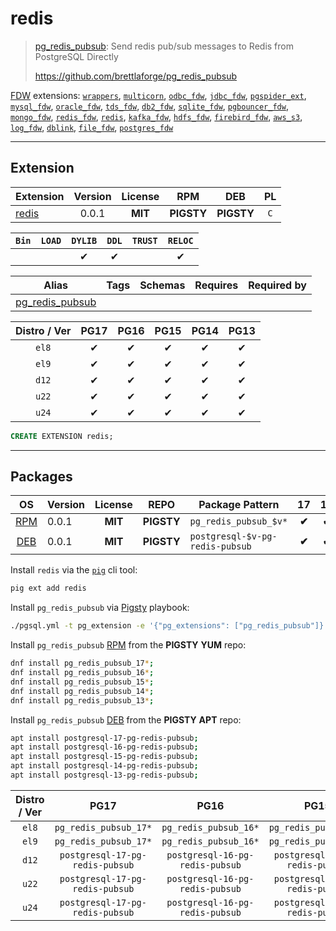 # redis


> [pg_redis_pubsub](https://github.com/brettlaforge/pg_redis_pubsub): Send redis pub/sub messages to Redis from PostgreSQL Directly
>
> https://github.com/brettlaforge/pg_redis_pubsub





[FDW](/fdw) extensions: [`wrappers`](/wrappers), [`multicorn`](/multicorn), [`odbc_fdw`](/odbc_fdw), [`jdbc_fdw`](/jdbc_fdw), [`pgspider_ext`](/pgspider_ext), [`mysql_fdw`](/mysql_fdw), [`oracle_fdw`](/oracle_fdw), [`tds_fdw`](/tds_fdw), [`db2_fdw`](/db2_fdw), [`sqlite_fdw`](/sqlite_fdw), [`pgbouncer_fdw`](/pgbouncer_fdw), [`mongo_fdw`](/mongo_fdw), [`redis_fdw`](/redis_fdw), [`redis`](/redis), [`kafka_fdw`](/kafka_fdw), [`hdfs_fdw`](/hdfs_fdw), [`firebird_fdw`](/firebird_fdw), [`aws_s3`](/aws_s3), [`log_fdw`](/log_fdw), [`dblink`](/dblink), [`file_fdw`](/file_fdw), [`postgres_fdw`](/postgres_fdw)


-------
## Extension


| Extension | Version | License | RPM | DEB | PL |
|-----------|:-------:|:-------:|:---:|:---:|:--:|
| [redis](https://github.com/brettlaforge/pg_redis_pubsub) | 0.0.1 | **<span class="tcblue">MIT</span>** | **<span class="tcwarn">PIGSTY</span>** | **<span class="tcwarn">PIGSTY</span>** | `C` |



| `Bin` | `LOAD` | `DYLIB` | `DDL` | `TRUST` | `RELOC` |
|:-----:|:------:|:-------:|:-----:|:-------:|:-------:|
|  |  | <span class="tcblue">✔</span> | <span class="tcblue">✔</span> |  | <span class="tcblue">✔</span> |



| Alias | Tags | Schemas | Requires | Required by |
|-------|------|---------|----------|-------------|
| [pg_redis_pubsub](/redis) |  |  |  |  |



| Distro / Ver | PG17 | PG16 | PG15 | PG14 | PG13 |
|:------------:|:----:|:----:|:----:|:----:|:----:|
| `el8` | <span class="tcblue">✔</span> | <span class="tcblue">✔</span> | <span class="tcblue">✔</span> | <span class="tcblue">✔</span> | <span class="tcblue">✔</span> |
| `el9` | <span class="tcblue">✔</span> | <span class="tcblue">✔</span> | <span class="tcblue">✔</span> | <span class="tcblue">✔</span> | <span class="tcblue">✔</span> |
| `d12` | <span class="tcblue">✔</span> | <span class="tcblue">✔</span> | <span class="tcblue">✔</span> | <span class="tcblue">✔</span> | <span class="tcblue">✔</span> |
| `u22` | <span class="tcblue">✔</span> | <span class="tcblue">✔</span> | <span class="tcblue">✔</span> | <span class="tcblue">✔</span> | <span class="tcblue">✔</span> |
| `u24` | <span class="tcblue">✔</span> | <span class="tcblue">✔</span> | <span class="tcblue">✔</span> | <span class="tcblue">✔</span> | <span class="tcblue">✔</span> |





```sql
CREATE EXTENSION redis;
```

-----------


## Packages


| OS | Version | License | REPO | Package Pattern | 17 | 16 | 15 | 14 | 13 | Dependency |
|:--:|---------|:-------:|:----:|-----------------|:--:|:--:|:--:|:--:|:--:|------------|
| [RPM](/rpm) | 0.0.1 | **<span class="tcblue">MIT</span>** | **<span class="tcwarn">PIGSTY</span>** | `pg_redis_pubsub_$v*` | **<span class="tcwarn">✔</span>** | **<span class="tcwarn">✔</span>** | **<span class="tcwarn">✔</span>** | **<span class="tcwarn">✔</span>** | **<span class="tcwarn">✔</span>** |  |
| [DEB](/deb) | 0.0.1 | **<span class="tcblue">MIT</span>** | **<span class="tcwarn">PIGSTY</span>** | `postgresql-$v-pg-redis-pubsub` | **<span class="tcwarn">✔</span>** | **<span class="tcwarn">✔</span>** | **<span class="tcwarn">✔</span>** | **<span class="tcwarn">✔</span>** | **<span class="tcwarn">✔</span>** |  |



Install `redis` via the [`pig`](https://github.com/pgsty/pig) cli tool:

```bash
pig ext add redis
```


Install `pg_redis_pubsub` via [Pigsty](https://pigsty.io/docs/pgext/usage/install/) playbook:

```bash
./pgsql.yml -t pg_extension -e '{"pg_extensions": ["pg_redis_pubsub"]}'
```


Install `pg_redis_pubsub` [RPM](/rpm) from the **<span class="tcwarn">PIGSTY</span>** **YUM** repo:

```bash
dnf install pg_redis_pubsub_17*;
dnf install pg_redis_pubsub_16*;
dnf install pg_redis_pubsub_15*;
dnf install pg_redis_pubsub_14*;
dnf install pg_redis_pubsub_13*;
```


Install `pg_redis_pubsub` [DEB](/deb) from the **<span class="tcwarn">PIGSTY</span>** **APT** repo:

```bash
apt install postgresql-17-pg-redis-pubsub;
apt install postgresql-16-pg-redis-pubsub;
apt install postgresql-15-pg-redis-pubsub;
apt install postgresql-14-pg-redis-pubsub;
apt install postgresql-13-pg-redis-pubsub;
```




| Distro / Ver | PG17 | PG16 | PG15 | PG14 | PG13 |
|:------------:|:----:|:----:|:----:|:----:|:----:|
| `el8` | `pg_redis_pubsub_17*` | `pg_redis_pubsub_16*` | `pg_redis_pubsub_15*` | `pg_redis_pubsub_14*` | `pg_redis_pubsub_13*` |
| `el9` | `pg_redis_pubsub_17*` | `pg_redis_pubsub_16*` | `pg_redis_pubsub_15*` | `pg_redis_pubsub_14*` | `pg_redis_pubsub_13*` |
| `d12` | `postgresql-17-pg-redis-pubsub` | `postgresql-16-pg-redis-pubsub` | `postgresql-15-pg-redis-pubsub` | `postgresql-14-pg-redis-pubsub` | `postgresql-13-pg-redis-pubsub` |
| `u22` | `postgresql-17-pg-redis-pubsub` | `postgresql-16-pg-redis-pubsub` | `postgresql-15-pg-redis-pubsub` | `postgresql-14-pg-redis-pubsub` | `postgresql-13-pg-redis-pubsub` |
| `u24` | `postgresql-17-pg-redis-pubsub` | `postgresql-16-pg-redis-pubsub` | `postgresql-15-pg-redis-pubsub` | `postgresql-14-pg-redis-pubsub` | `postgresql-13-pg-redis-pubsub` |





